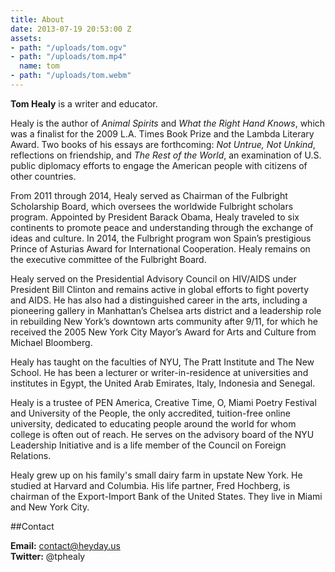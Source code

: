 ```yaml
---
title: About
date: 2013-07-19 20:53:00 Z
assets:
- path: "/uploads/tom.ogv"
- path: "/uploads/tom.mp4"
  name: tom
- path: "/uploads/tom.webm"
---
```


**Tom Healy** is a writer and educator. 

Healy is the author of *Animal Spirits* and *What the Right Hand Knows*, which was a finalist for the 2009 L.A. Times Book Prize and the Lambda Literary Award. Two books of his essays are forthcoming: *Not Untrue, Not Unkind*, reflections on friendship, and *The Rest of the World*, an examination of U.S. public diplomacy efforts to engage the American people with citizens of other countries.  

From 2011 through 2014, Healy served as Chairman of the Fulbright Scholarship Board, which oversees the worldwide Fulbright scholars program. Appointed by President Barack Obama, Healy traveled to six continents to promote peace and understanding through the exchange of ideas and culture. In 2014, the Fulbright program won Spain’s prestigious Prince of Asturias Award for International Cooperation.  Healy remains on the executive committee of the Fulbright Board.

Healy served on the Presidential Advisory Council on HIV/AIDS under President Bill Clinton and remains active in global efforts to fight poverty and AIDS. He has also had a distinguished career in the arts, including a pioneering gallery in Manhattan’s Chelsea arts district and a leadership role in rebuilding New York’s downtown arts community after 9/11, for which he received the 2005 New York City Mayor’s Award for Arts and Culture from Michael Bloomberg. 

Healy has taught on the faculties of NYU, The Pratt Institute and The New School. He has been a lecturer or writer-in-residence at universities and institutes in Egypt, the United Arab Emirates, Italy, Indonesia and Senegal. 

Healy is a trustee of PEN America, Creative Time, O, Miami Poetry Festival and University of the People, the only accredited, tuition-free online university, dedicated to educating people around the world for whom college is often out of reach. He serves on the advisory board of the NYU Leadership Initiative and is a life member of the Council on Foreign Relations.  

Healy grew up on his family's small dairy farm in upstate New York.  He studied at Harvard and Columbia. His life partner, Fred Hochberg, is chairman of the Export-Import Bank of the United States. They live in Miami and New York City.

##Contact

**Email:** contact@heyday.us    
**Twitter:** @tphealy  
